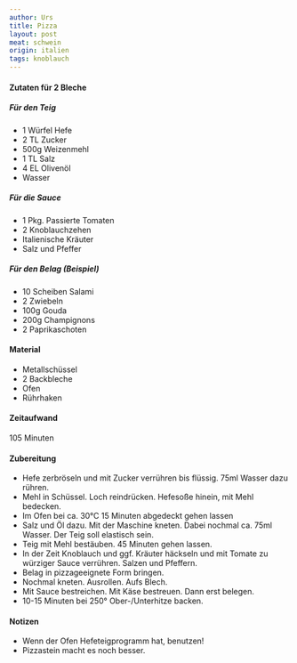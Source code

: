 ```yaml
---
author: Urs
title: Pizza
layout: post
meat: schwein
origin: italien
tags: knoblauch
---
```

#### Zutaten für 2 Bleche
##### Für den Teig
 * 1 Würfel Hefe
 * 2 TL Zucker
 * 500g Weizenmehl
 * 1 TL Salz
 * 4 EL Olivenöl
 * Wasser

##### Für die Sauce
 * 1 Pkg. Passierte Tomaten
 * 2 Knoblauchzehen
 * Italienische Kräuter
 * Salz und Pfeffer

##### Für den Belag (Beispiel)
 * 10 Scheiben Salami
 * 2 Zwiebeln
 * 100g Gouda
 * 200g Champignons
 * 2 Paprikaschoten

#### Material
 * Metallschüssel
 * 2 Backbleche
 * Ofen
 * Rührhaken

#### Zeitaufwand
 105 Minuten

#### Zubereitung
 * Hefe zerbröseln und mit Zucker verrühren bis flüssig. 75ml Wasser dazu rühren.
 * Mehl in Schüssel. Loch reindrücken. Hefesoße hinein, mit Mehl bedecken.
 * Im Ofen bei ca. 30°C 15 Minuten abgedeckt gehen lassen
 * Salz und Öl dazu. Mit der Maschine kneten. Dabei nochmal ca. 75ml Wasser. Der Teig soll elastisch sein.
 * Teig mit Mehl bestäuben. 45 Minuten gehen lassen.
 * In der Zeit Knoblauch und ggf. Kräuter häckseln und mit Tomate zu würziger Sauce verrühren. Salzen und Pfeffern.
 * Belag in pizzageeignete Form bringen.
 * Nochmal kneten. Ausrollen. Aufs Blech.
 * Mit Sauce bestreichen. Mit Käse bestreuen. Dann erst belegen.
 * 10-15 Minuten bei 250° Ober-/Unterhitze backen.

#### Notizen
 * Wenn der Ofen Hefeteigprogramm hat, benutzen!
 * Pizzastein macht es noch besser.
